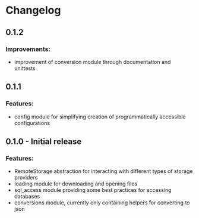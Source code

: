 # Changelog

## 0.1.2

### Improvements:
- improvement of conversion module through documentation and unittests


## 0.1.1

### Features:
- config module for simplifying creation of programmatically accessible configurations


## 0.1.0 - Initial release

### Features:

- RemoteStorage abstraction for interacting with different types of storage providers
- loading module for downloading and opening files
- sql_access module providing some best practices for accessing databases
- conversions module, currently only containing helpers for converting to json

